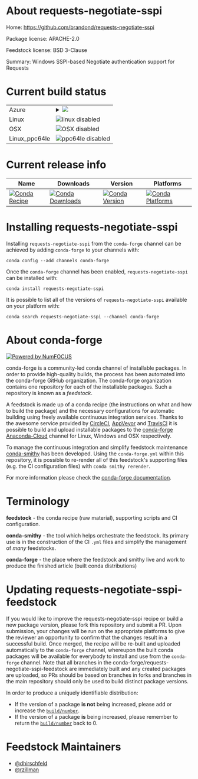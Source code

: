 About requests-negotiate-sspi
=============================

Home: https://github.com/brandond/requests-negotiate-sspi

Package license: APACHE-2.0

Feedstock license: BSD 3-Clause

Summary: Windows SSPI-based Negotiate authentication support for Requests



Current build status
====================


<table>
    
  <tr>
    <td>Azure</td>
    <td>
      <details>
        <summary>
          <a href="https://dev.azure.com/conda-forge/feedstock-builds/_build/latest?definitionId=8393&branchName=master">
            <img src="https://dev.azure.com/conda-forge/feedstock-builds/_apis/build/status/requests-negotiate-sspi-feedstock?branchName=master">
          </a>
        </summary>
        <table>
          <thead><tr><th>Variant</th><th>Status</th></tr></thead>
          <tbody><tr>
              <td>win_python2.7</td>
              <td>
                <a href="https://dev.azure.com/conda-forge/feedstock-builds/_build/latest?definitionId=8393&branchName=master">
                  <img src="https://dev.azure.com/conda-forge/feedstock-builds/_apis/build/status/requests-negotiate-sspi-feedstock?branchName=master&jobName=win&configuration=win_python2.7" alt="variant">
                </a>
              </td>
            </tr><tr>
              <td>win_python3.6</td>
              <td>
                <a href="https://dev.azure.com/conda-forge/feedstock-builds/_build/latest?definitionId=8393&branchName=master">
                  <img src="https://dev.azure.com/conda-forge/feedstock-builds/_apis/build/status/requests-negotiate-sspi-feedstock?branchName=master&jobName=win&configuration=win_python3.6" alt="variant">
                </a>
              </td>
            </tr><tr>
              <td>win_python3.7</td>
              <td>
                <a href="https://dev.azure.com/conda-forge/feedstock-builds/_build/latest?definitionId=8393&branchName=master">
                  <img src="https://dev.azure.com/conda-forge/feedstock-builds/_apis/build/status/requests-negotiate-sspi-feedstock?branchName=master&jobName=win&configuration=win_python3.7" alt="variant">
                </a>
              </td>
            </tr>
          </tbody>
        </table>
      </details>
    </td>
  </tr>
  <tr>
    <td>Linux</td>
    <td>
      <img src="https://img.shields.io/badge/linux-disabled-lightgrey.svg" alt="linux disabled">
    </td>
  </tr>
  <tr>
    <td>OSX</td>
    <td>
      <img src="https://img.shields.io/badge/OSX-disabled-lightgrey.svg" alt="OSX disabled">
    </td>
  </tr>
  <tr>
    <td>Linux_ppc64le</td>
    <td>
      <img src="https://img.shields.io/badge/ppc64le-disabled-lightgrey.svg" alt="ppc64le disabled">
    </td>
  </tr>
</table>

Current release info
====================

| Name | Downloads | Version | Platforms |
| --- | --- | --- | --- |
| [![Conda Recipe](https://img.shields.io/badge/recipe-requests--negotiate--sspi-green.svg)](https://anaconda.org/conda-forge/requests-negotiate-sspi) | [![Conda Downloads](https://img.shields.io/conda/dn/conda-forge/requests-negotiate-sspi.svg)](https://anaconda.org/conda-forge/requests-negotiate-sspi) | [![Conda Version](https://img.shields.io/conda/vn/conda-forge/requests-negotiate-sspi.svg)](https://anaconda.org/conda-forge/requests-negotiate-sspi) | [![Conda Platforms](https://img.shields.io/conda/pn/conda-forge/requests-negotiate-sspi.svg)](https://anaconda.org/conda-forge/requests-negotiate-sspi) |

Installing requests-negotiate-sspi
==================================

Installing `requests-negotiate-sspi` from the `conda-forge` channel can be achieved by adding `conda-forge` to your channels with:

```
conda config --add channels conda-forge
```

Once the `conda-forge` channel has been enabled, `requests-negotiate-sspi` can be installed with:

```
conda install requests-negotiate-sspi
```

It is possible to list all of the versions of `requests-negotiate-sspi` available on your platform with:

```
conda search requests-negotiate-sspi --channel conda-forge
```


About conda-forge
=================

[![Powered by NumFOCUS](https://img.shields.io/badge/powered%20by-NumFOCUS-orange.svg?style=flat&colorA=E1523D&colorB=007D8A)](http://numfocus.org)

conda-forge is a community-led conda channel of installable packages.
In order to provide high-quality builds, the process has been automated into the
conda-forge GitHub organization. The conda-forge organization contains one repository
for each of the installable packages. Such a repository is known as a *feedstock*.

A feedstock is made up of a conda recipe (the instructions on what and how to build
the package) and the necessary configurations for automatic building using freely
available continuous integration services. Thanks to the awesome service provided by
[CircleCI](https://circleci.com/), [AppVeyor](https://www.appveyor.com/)
and [TravisCI](https://travis-ci.org/) it is possible to build and upload installable
packages to the [conda-forge](https://anaconda.org/conda-forge)
[Anaconda-Cloud](https://anaconda.org/) channel for Linux, Windows and OSX respectively.

To manage the continuous integration and simplify feedstock maintenance
[conda-smithy](https://github.com/conda-forge/conda-smithy) has been developed.
Using the ``conda-forge.yml`` within this repository, it is possible to re-render all of
this feedstock's supporting files (e.g. the CI configuration files) with ``conda smithy rerender``.

For more information please check the [conda-forge documentation](https://conda-forge.org/docs/).

Terminology
===========

**feedstock** - the conda recipe (raw material), supporting scripts and CI configuration.

**conda-smithy** - the tool which helps orchestrate the feedstock.
                   Its primary use is in the construction of the CI ``.yml`` files
                   and simplify the management of *many* feedstocks.

**conda-forge** - the place where the feedstock and smithy live and work to
                  produce the finished article (built conda distributions)


Updating requests-negotiate-sspi-feedstock
==========================================

If you would like to improve the requests-negotiate-sspi recipe or build a new
package version, please fork this repository and submit a PR. Upon submission,
your changes will be run on the appropriate platforms to give the reviewer an
opportunity to confirm that the changes result in a successful build. Once
merged, the recipe will be re-built and uploaded automatically to the
`conda-forge` channel, whereupon the built conda packages will be available for
everybody to install and use from the `conda-forge` channel.
Note that all branches in the conda-forge/requests-negotiate-sspi-feedstock are
immediately built and any created packages are uploaded, so PRs should be based
on branches in forks and branches in the main repository should only be used to
build distinct package versions.

In order to produce a uniquely identifiable distribution:
 * If the version of a package **is not** being increased, please add or increase
   the [``build/number``](https://conda.io/docs/user-guide/tasks/build-packages/define-metadata.html#build-number-and-string).
 * If the version of a package **is** being increased, please remember to return
   the [``build/number``](https://conda.io/docs/user-guide/tasks/build-packages/define-metadata.html#build-number-and-string)
   back to 0.

Feedstock Maintainers
=====================

* [@dhirschfeld](https://github.com/dhirschfeld/)
* [@rzillman](https://github.com/rzillman/)

